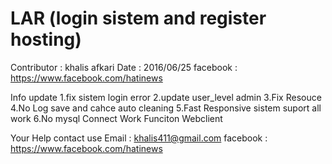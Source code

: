 # LAR (login sistem and register hosting)
Contributor : khalis afkari
Date : 2016/06/25
facebook : https://www.facebook.com/hatinews

Info update 
1.fix sistem login error 
2.update user_level admin
3.Fix Resouce 
4.No Log save and cahce auto cleaning
5.Fast Responsive sistem suport all work
6.No mysql Connect Work Funciton Webclient


Your Help contact use
Email : khalis411@gmail.com
facebook : https://www.facebook.com/hatinews
